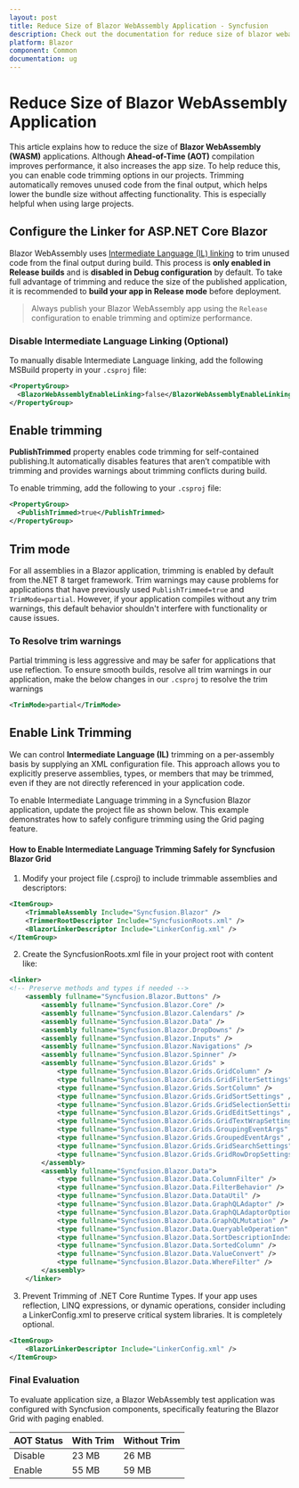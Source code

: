 ```yaml
---
layout: post
title: Reduce Size of Blazor WebAssembly Application - Syncfusion
description: Check out the documentation for reduce size of blazor webassembly application in blazor using various techniques
platform: Blazor
component: Common
documentation: ug
---
```


# Reduce Size of Blazor WebAssembly Application

This article explains how to reduce the size of **Blazor WebAssembly (WASM)** applications. Although **Ahead-of-Time (AOT)** compilation improves performance, it also increases the app size. To help reduce this, you can enable code trimming options in our projects. Trimming automatically removes unused code from the final output, which helps lower the bundle size without affecting functionality. This is especially helpful when using large projects.

## Configure the Linker for ASP.NET Core Blazor

Blazor WebAssembly uses [Intermediate Language (IL) linking](https://learn.microsoft.com/en-us/aspnet/core/blazor/webassembly-build-tools-and-aot?view=aspnetcore-9.0#trim-net-il-after-ahead-of-time-aot-compilation) to trim unused code from the final output during build. This process is **only enabled in Release builds** and is **disabled in Debug configuration** by default. To take full advantage of trimming and reduce the size of the published application, it is recommended to **build your app in Release mode** before deployment.

> Always publish your Blazor WebAssembly app using the `Release` configuration to enable trimming and optimize performance.

### Disable Intermediate Language Linking (Optional)

To manually disable Intermediate Language linking, add the following MSBuild property in your `.csproj` file:

```xml
<PropertyGroup>
  <BlazorWebAssemblyEnableLinking>false</BlazorWebAssemblyEnableLinking>
</PropertyGroup>
```
## Enable trimming

**PublishTrimmed** property enables code trimming for self-contained publishing.It automatically disables features that aren’t compatible with trimming and provides warnings about trimming conflicts during build.

To enable trimming, add the following to your `.csproj` file:

```xml
<PropertyGroup>
  <PublishTrimmed>true</PublishTrimmed>
</PropertyGroup>
```

## Trim mode

For all assemblies in a Blazor application, trimming is enabled by default from the.NET 8 target framework. Trim warnings may cause problems for applications that have previously used `PublishTrimmed=true` and `TrimMode=partial`. However, if your application compiles without any trim warnings, this default behavior shouldn't interfere with functionality or cause issues.

### To Resolve trim warnings

Partial trimming is less aggressive and may be safer for applications that use reflection. To ensure smooth builds, resolve all trim warnings in our application, make the below changes in our `.csproj` to resolve the trim warnings

```xml
<TrimMode>partial</TrimMode>
```

## Enable Link Trimming 

We can control **Intermediate Language (IL)** trimming on a per-assembly basis by supplying an XML configuration file. This approach allows you to explicitly preserve assemblies, types, or members that may be trimmed, even if they are not directly referenced in your application code.

To enable Intermediate Language trimming in a Syncfusion Blazor application, update the project file as shown below. This example demonstrates how to safely configure trimming using the Grid paging feature.

#### How to Enable Intermediate Language Trimming Safely for Syncfusion Blazor Grid

1. Modify your project file (.csproj) to include trimmable assemblies and descriptors:

```xml
<ItemGroup>
	<TrimmableAssembly Include="Syncfusion.Blazor" />
	<TrimmerRootDescriptor Include="SyncfusionRoots.xml" />
	<BlazorLinkerDescriptor Include="LinkerConfig.xml" />
</ItemGroup>
```

2. Create the SyncfusionRoots.xml file in your project root with content like:

```xml
<linker>
<!-- Preserve methods and types if needed -->
	<assembly fullname="Syncfusion.Blazor.Buttons" />
		<assembly fullname="Syncfusion.Blazor.Core" />
		<assembly fullname="Syncfusion.Blazor.Calendars" />
		<assembly fullname="Syncfusion.Blazor.Data" />
		<assembly fullname="Syncfusion.Blazor.DropDowns" />
		<assembly fullname="Syncfusion.Blazor.Inputs" />
		<assembly fullname="Syncfusion.Blazor.Navigations" />
		<assembly fullname="Syncfusion.Blazor.Spinner" />
		<assembly fullname="Syncfusion.Blazor.Grids" >
        	<type fullname="Syncfusion.Blazor.Grids.GridColumn" />
			<type fullname="Syncfusion.Blazor.Grids.GridFilterSettings" />
    		<type fullname="Syncfusion.Blazor.Grids.SortColumn" />
    		<type fullname="Syncfusion.Blazor.Grids.GridSortSettings" />
    		<type fullname="Syncfusion.Blazor.Grids.GridSelectionSettings" />
    		<type fullname="Syncfusion.Blazor.Grids.GridEditSettings" />
			<type fullname="Syncfusion.Blazor.Grids.GridTextWrapSettings" />
			<type fullname="Syncfusion.Blazor.Grids.GroupingEventArgs" />
			<type fullname="Syncfusion.Blazor.Grids.GroupedEventArgs" />
			<type fullname="Syncfusion.Blazor.Grids.GridSearchSettings" />
			<type fullname="Syncfusion.Blazor.Grids.GridRowDropSettings" />
		</assembly>
		<assembly fullname="Syncfusion.Blazor.Data">
    		<type fullname="Syncfusion.Blazor.Data.ColumnFilter" />
    		<type fullname="Syncfusion.Blazor.Data.FilterBehavior" />
			<type fullname="Syncfusion.Blazor.Data.DataUtil" />
			<type fullname="Syncfusion.Blazor.Data.GraphQLAdaptor" />
			<type fullname="Syncfusion.Blazor.Data.GraphQLAdaptorOptions" />
			<type fullname="Syncfusion.Blazor.Data.GraphQLMutation" />
			<type fullname="Syncfusion.Blazor.Data.QueryableOperation" />
			<type fullname="Syncfusion.Blazor.Data.SortDescriptionIndex" />
			<type fullname="Syncfusion.Blazor.Data.SortedColumn" />
			<type fullname="Syncfusion.Blazor.Data.ValueConvert" />
			<type fullname="Syncfusion.Blazor.Data.WhereFilter" />
  		</assembly>
    </linker>
```
3. Prevent Trimming of .NET Core Runtime Types. If your app uses reflection, LINQ expressions, or dynamic operations, consider including a LinkerConfig.xml to preserve critical system libraries. It is completely optional.

```xml
<ItemGroup>
    <BlazorLinkerDescriptor Include="LinkerConfig.xml" />
</ItemGroup>
```

### Final Evaluation

To evaluate application size, a Blazor WebAssembly test application was configured with Syncfusion components, specifically featuring the Blazor Grid with paging enabled.

|   AOT Status          | With Trim            | Without Trim         |
|-----------------------|----------------------|----------------------|
|   Disable             |     23 MB            |    26 MB             |
|   Enable              |     55 MB            |    59 MB             |